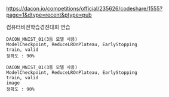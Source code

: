 https://dacon.io/competitions/official/235626/codeshare/1555?page=1&dtype=recent&ptype=pub

컴퓨터비전학습경진대회 연습   
```   
DACON_MNIST_01(3등 모델 사용)      
ModelCheckpoint, ReduceLROnPlateau, EarlyStopping   
train, valid   
정확도 : 90%   
```
```     
DACON_MNIST_01(3등 모델 사용)      
ModelCheckpoint, ReduceLROnPlateau, EarlyStopping   
train, valid
image
정확도 : 90%   
```   
